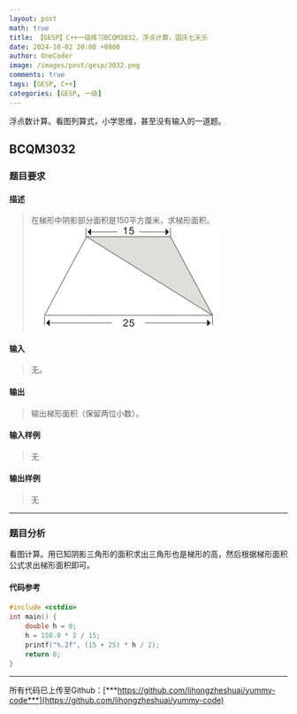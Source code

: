 ```yaml
---
layout: post
math: true
title: 【GESP】C++一级练习BCQM3032，浮点计算，国庆七天乐
date: 2024-10-02 20:00 +0800
author: OneCoder
image: /images/post/gesp/3032.png
comments: true
tags: [GESP, C++]
categories: [GESP, 一级]
---
```

浮点数计算。看图列算式，小学思维，甚至没有输入的一道题。

<!--more-->

## BCQM3032

### 题目要求

#### 描述

>在梯形中阴影部分面积是150平方厘米，求梯形面积。
![GESP3032](/images/post/gesp/3032.png)

#### 输入

>无。

#### 输出

>输出梯形面积（保留两位小数）。

#### 输入样例

>无

#### 输出样例

>无

---

### 题目分析

看图计算。用已知阴影三角形的面积求出三角形也是梯形的高，然后根据梯形面积公式求出梯形面积即可。

#### 代码参考

```cpp
#include <cstdio>
int main() {
    double h = 0;
    h = 150.0 * 2 / 15;
    printf("%.2f", (15 + 25) * h / 2);
    return 0;
}
```

---

所有代码已上传至Github：[***https://github.com/lihongzheshuai/yummy-code***](https://github.com/lihongzheshuai/yummy-code)
